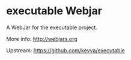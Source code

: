 executable Webjar
===================

A WebJar for the executable project.

More info: http://webjars.org

Upstream: https://github.com/kevva/executable
